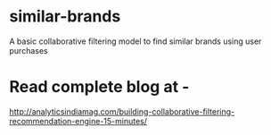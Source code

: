 # similar-brands
A basic collaborative filtering model to find similar brands using user purchases


# Read complete blog at - 

http://analyticsindiamag.com/building-collaborative-filtering-recommendation-engine-15-minutes/
